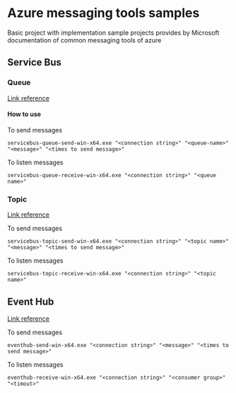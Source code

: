 # Azure messaging tools samples

Basic project with implementation sample projects provides by Microsoft documentation of common messaging tools of azure

## Service Bus

### Queue

[Link reference](https://learn.microsoft.com/en-us/azure/service-bus-messaging/service-bus-dotnet-get-started-with-queues?tabs=connection-string)

#### How to use

To send messages

```
servicebus-queue-send-win-x64.exe "<connection string>" "<queue-name>" "<message>" "<times to send message>"
```

To listen messages

```
servicebus-queue-receive-win-x64.exe "<connection string>" "<queue name>"
```

### Topic

[Link reference](https://learn.microsoft.com/en-us/azure/service-bus-messaging/service-bus-dotnet-how-to-use-topics-subscriptions?tabs=connection-string)

To send messages

```
servicebus-topic-send-win-x64.exe "<connection string>" "<topic name>" "<message>" "<times to send message>"

```

To listen messages

```
servicebus-topic-receive-win-x64.exe "<connection string>" "<topic name>"
```

## Event Hub

[Link reference](https://learn.microsoft.com/en-us/azure/event-hubs/event-hubs-dotnet-standard-getstarted-send?tabs=connection-string%2Croles-azure-portal)

To send messages

```
eventhub-send-win-x64.exe "<connection string>" "<message>" "<times to send message>"

```

To listen messages

```
eventhub-receive-win-x64.exe "<connection string>" "<consumer group>" "<timout>"

```